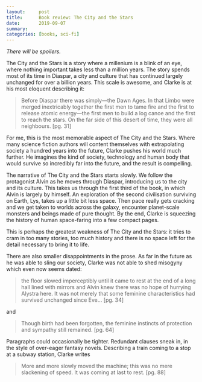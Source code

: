 ```yaml
---
layout:     post
title:      Book review: The City and the Stars
date:       2019-09-07
summary:
categories: [books, sci-fi]
---
```


_There will be spoilers._

The City and the Stars is a story where a millenium is a blink of an eye, where nothing important takes less than a million years. The story spends most of its time in Diaspar, a city and culture that has continued largely unchanged for over a billion years. This scale is awesome, and Clarke is at his most eloquent describing it:

> Before Diaspar there was simply—the Dawn Ages. In that Limbo were merged inextricably together the first men to tame fire and the first to release atomic energy—the first men to build a log canoe and the first to reach the stars. On the far side of this desert of time, they were all neighbours. [pg. 31]

For me, this is the most memorable aspect of The City and the Stars. Where many science fiction authors will content themselves with extrapolating society a hundred years into the future, Clarke pushes his world much further. He imagines the kind of society, technology and human body that would survive so incredibly far into the future, and the result is compelling.

The narrative of The City and the Stars starts slowly. We follow the protagonist Alvin as he moves through Diaspar, introducing us to the city and its culture. This takes us through the first third of the book, in which Alvin is largely by himself. An exploration of the second civilisation surviving on Earth, Lys, takes up a little bit less space. Then pace really gets cracking and we get taken to worlds across the galaxy, encounter planet-scale monsters and beings made of pure thought. By the end, Clarke is squeezing the history of human space-faring into a few compact pages.

This is perhaps the greatest weakness of The City and the Stars: it tries to cram in too many stories, too much history and there is no space left for the detail necessary to bring it to life.

There are also smaller disappointments in the prose. As far in the future as he was able to sling our society, Clarke was not able to shed misogyny which even now seems dated:

> the floor slowed imperceptibly until it came to rest at the end of a long hall lined with mirrors and Alvin knew there was no hope of hurrying Alystra here. It was not merely that some feminine characteristics had survived unchanged since Eve... [pg. 34]

and

> Though birth had been forgotten, the feminine instincts of protection and sympathy still remained. [pg. 64]

Paragraphs could occasionally be tighter. Redundant clauses sneak in, in the style of over-eager fantasy novels. Describing a train coming to a stop at a subway station, Clarke writes

> More and more slowly moved the machine; this was no mere slackening of speed. It was coming at last to rest. [pg. 88]



